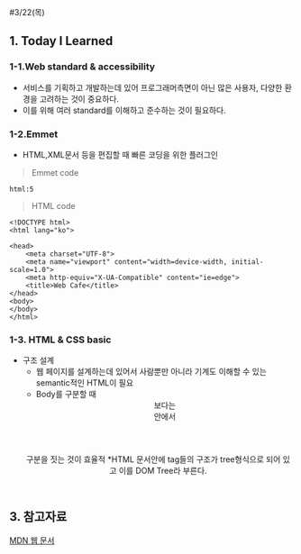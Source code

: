 ﻿#3/22(목)

## 1. Today I Learned

### 1-1.Web standard & accessibility
* 서비스를 기획하고 개발하는데 있어 프로그래머측면이 아닌 많은 사용자, 다양한 환경을 고려하는 것이 중요하다.
* 이를 위해 여러 standard를 이해하고 준수하는 것이 필요하다.
### 1-2.Emmet
* HTML,XML문서 등을 편집할 때 빠른 코딩을 위한 플러그인
>Emmet code
```
html:5
```
>HTML code

```
<!DOCTYPE html>
<html lang="ko">

<head>
    <meta charset="UTF-8">
    <meta name="viewport" content="width=device-width, initial-scale=1.0">
    <meta http-equiv="X-UA-Compatible" content="ie=edge">
    <title>Web Cafe</title>
</head>
<body>
</body>
</html>
```
### 1-3. HTML & CSS basic
* 구조 설계
    * 웹 페이지를 설계하는데 있어서 사람뿐만 아니라 기계도 이해할 수 있는 semantic적인 HTML이 필요
    * Body를 구분할 때 <header><main><footer>보다는 <div></div>안에서
    <header><main><footer>구분을 짓는 것이 효율적
    *HTML 문서안에 tag들의 구조가 tree형식으로 되어 있고 이를 DOM Tree라 부른다.
## 3. 참고자료
[MDN 웹 문서](https://developer.mozilla.org/ko/)
